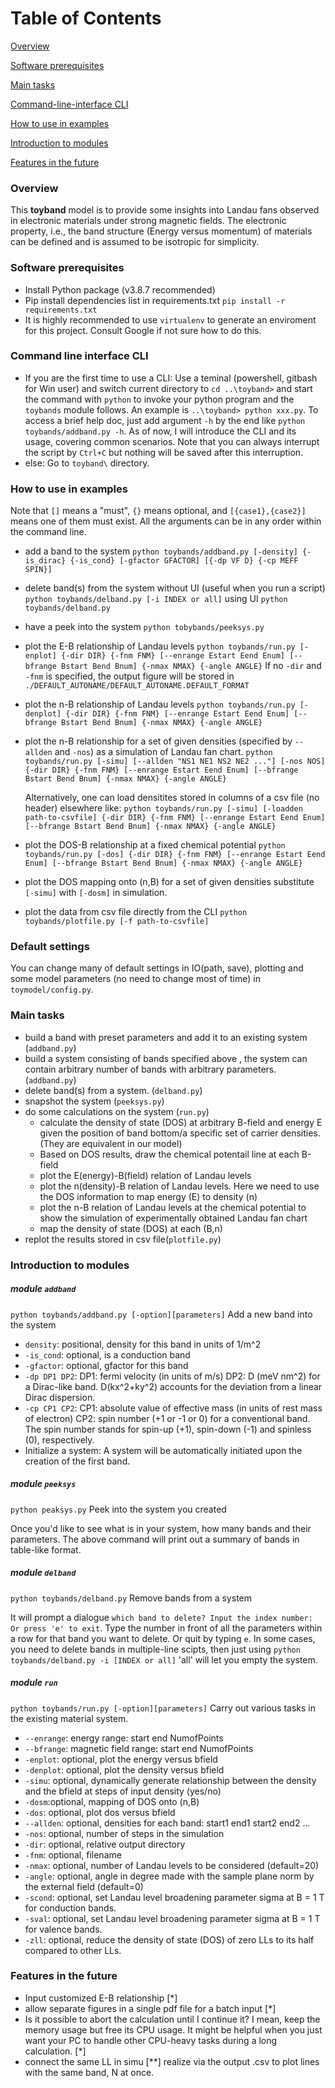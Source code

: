  # Table of Contents
[Overview](#overview)

[Software prerequisites](#software-prerequisites)

[Main tasks](#main-tasks)

[Command-line-interface CLI](#command-line-interface-CLI)

[How to use in examples](#how-to-use-in-examples)

[Introduction to modules](#introduction-to-modules)

[Features in the future](#features-in-the-future)

### Overview
This **toyband** model is to provide some insights into Landau fans observed in electronic materials under strong magnetic fields.
The electronic property, i.e., the band structure (Energy versus momentum) of materials can be defined and is assumed to be isotropic for simplicity. 

### Software prerequisites
- Install Python package (v3.8.7 recommended)
- Pip install dependencies list in requirements.txt `pip install -r requirements.txt`
- It is highly recommended to use `virtualenv` to generate an enviroment for this project. Consult Google if not sure how to do this. 
### Command line interface CLI
- If you are the first time to use a CLI:
	Use a teminal (powershell, gitbash for Win user) and switch current directory to `cd ..\toyband>` and start the command with `python` to invoke your python program and the `toybands` module follows. 
	An example is `..\toyband> python xxx.py`.  To access a brief help doc, just add argument `-h` by the end like `python toybands/addband.py -h`. As of now, I will introduce the CLI and its usage, covering common scenarios. Note that you can always interrupt the script by `Ctrl+C` but nothing will be saved after this interruption.
- else: Go to `toyband\` directory.
 ### How to use in examples
 Note that `[]` means a "must", `{}` means optional, and `[{case1},{case2}]` means one of them must exist. All the arguments can be in any order within the command line. 
 - add a band to the system
 `python toybands/addband.py [-density] {-is_dirac} {-is_cond} [-gfactor GFACTOR] [{-dp VF D} {-cp MEFF SPIN}]` 
 - delete band(s) from the system without UI (useful when you run a script)
 `python toybands/delband.py [-i INDEX or all]`
 using UI `python toybands/delband.py`
 - have a peek into the system
 `python tobybands/peeksys.py`
 - plot the E-B relationship of Landau levels
 `python toybands/run.py [-enplot] {-dir DIR} {-fnm FNM} [--enrange Estart Eend Enum] [--bfrange Bstart Bend Bnum] {-nmax NMAX} {-angle ANGLE}` If no `-dir` and `-fnm` is specified, the output figure will be stored in `./DEFAULT_AUTONAME/DEFAULT_AUTONAME.DEFAULT_FORMAT`  
 - plot the n-B relationship of Landau levels
 `python toybands/run.py [-denplot] {-dir DIR} {-fnm FNM} [--enrange Estart Eend Enum] [--bfrange Bstart Bend Bnum] {-nmax NMAX} {-angle ANGLE}`
 - plot the n-B relationship for a set of given densities (specified by  `--allden` and `-nos`) as a simulation of Landau fan chart.
 `python toybands/run.py [-simu] [--allden "NS1 NE1 NS2 NE2 ..."] [-nos NOS] {-dir DIR} {-fnm FNM} [--enrange Estart Eend Enum] [--bfrange Bstart Bend Bnum] {-nmax NMAX} {-angle ANGLE}`

 	Alternatively, one can load densitites stored in columns of a csv file (no header) elsewhere like:
 `python toybands/run.py [-simu] [-loadden path-to-csvfile] {-dir DIR} {-fnm FNM} [--enrange Estart Eend Enum] [--bfrange Bstart Bend Bnum] {-nmax NMAX} {-angle ANGLE}`
 - plot the DOS-B relationship at a fixed chemical potential
 `python toybands/run.py [-dos] {-dir DIR} {-fnm FNM} [--enrange Estart Eend Enum] [--bfrange Bstart Bend Bnum] {-nmax NMAX} {-angle ANGLE}`
 - plot the DOS mapping onto (n,B) for a set of given densities
 substitute `[-simu]` with `[-dosm]` in simulation.
 - plot the data from csv file directly from the CLI
 `python toybands/plotfile.py [-f path-to-csvfile]`
 
### Default settings
You can change many of default settings in IO(path, save), plotting and some model parameters (no need to change most of time) in `toymodel/config.py`.

### Main tasks
- build a band with preset parameters and add it to an existing system (`addband.py`)
- build a system consisting of bands specified above , the system can contain arbitrary number of bands with arbitrary parameters. (`addband.py`)
- delete band(s) from a system. (`delband.py`)
- snapshot the system (`peeksys.py`)
- do some calculations on the system (`run.py`)
	- calculate the density of state (DOS) at arbitrary B-field and energy E given the position of band bottom/a specific set of carrier densities. (They are equivalent in our model)
	- Based on DOS results, draw the chemical potentail line at each B-field
	- plot the E(energy)-B(field) relation of Landau levels
	- plot the n(density)-B relation of Landau levels. Here we need to use the DOS information to map energy (E) to density (n)
	- plot the n-B relation of Landau levels at the chemical potential to show the simulation of experimentally obtained Landau fan chart
	- map the density of state (DOS) at each (B,n)
- replot the results stored in csv file(`plotfile.py`)
### Introduction to modules

##### module `addband` 
`python toybands/addband.py [-option][parameters]`
Add a new band into the system

- `density`: positional, density for this band in units of 1/m^2
- `-is_cond`: optional, is a conduction band
- `-gfactor`: optional, gfactor for this band
- `-dp DP1 DP2`: DP1: fermi velocity (in units of m/s) DP2: D (meV nm^2) for a Dirac-like band. D(kx^2+ky^2) accounts for the deviation from a linear Dirac dispersion.
- `-cp CP1 CP2`: CP1: absolute value of effective mass (in units of rest mass of electron) CP2: spin number (+1 or -1 or 0) for a conventional band. The spin number stands for spin-up (+1), spin-down (-1) and spinless (0), respectively.
- Initialize a system: A system will be automatically initiated upon the creation of the first band.

	
#####  module `peeksys`
`python peaksys.py`
Peek into the system you created

 Once you'd like to see what is in your system, how many bands and their parameters. The above command will print out a summary of bands in table-like format.

 ##### module `delband`
`python toybands/delband.py`
Remove bands from a system

It will prompt a dialogue `which band to delete? Input the index number: Or press 'e' to exit`. Type the number in front of all the parameters within a row for that band you want to delete. Or quit by typing `e`.  In some cases, you need to delete bands in multiple-line scipts, then just using `python toybands/delband.py -i [INDEX or all]`  'all' will let you empty the system. 
 
 ##### module `run`
 `python toybands/run.py [-option][parameters]`
Carry out various tasks in the existing material system.

 - `--enrange`: energy range: start end NumofPoints
 - `--bfrange`: magnetic field range: start end NumofPoints
 - `-enplot`: optional, plot the energy versus bfield
 - `-denplot`: optional, plot the density versus bfield
 - `-simu`: optional, dynamically generate relationship between the density and the bfield at steps of input density (yes/no)
 - `-dosm`:optional, mapping of DOS onto (n,B)
 - `-dos`: optional, plot dos versus bfield
 - `--allden`: optional, densities for each band: start1 end1 start2 end2 ...
 - `-nos`: optional, number of steps in the simulation
 - `-dir`: optional, relative output directory
 - `-fnm`: optional, filename
 - `-nmax`: optional, number of Landau levels to be considered (default=20)
 - `-angle`: optional, angle in degree made with the sample plane norm by the external field (default=0)
 - `-scond`: optional, set Landau level broadening parameter sigma at B = 1 T for conduction bands.  
 - `-sval`: optional, set Landau level broadening parameter sigma at B = 1 T for valence bands.
 - `-zll`: optional, reduce the density of state (DOS) of zero LLs to its half compared to other LLs.

 ### Features in the future
 - Input customized E-B relationship [*]
 - allow separate figures in a single pdf file for a batch input [*]
 - Is it possible to abort the calculation until I continue it? I mean, keep the memory usage but free its CPU usage. It might be helpful when you just want your PC to handle other CPU-heavy tasks during a long calculation. [*]
 - connect the same LL in simu [**] realize via the output .csv to plot lines with the same band, N at once.
